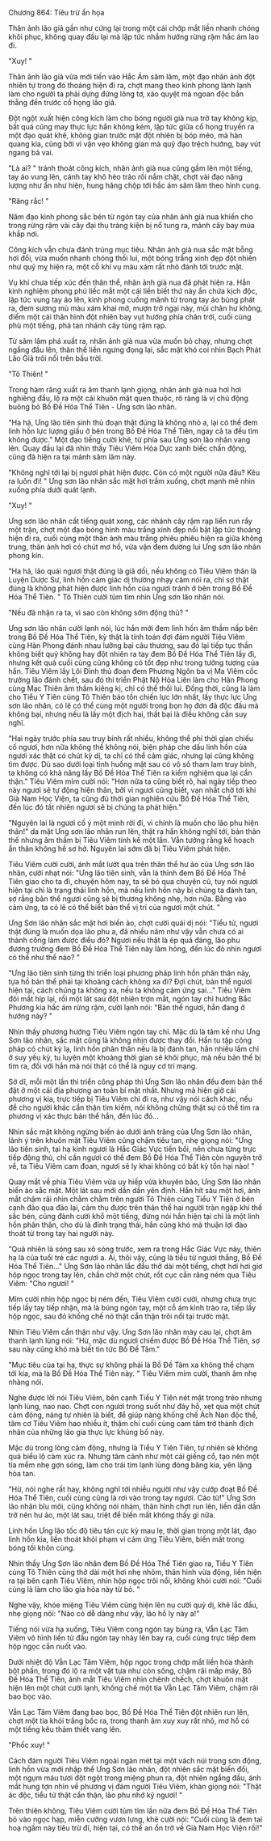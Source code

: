 




Chương 864: Tiêu trừ ẩn họa




Thân ảnh lão giả gần như cứng lại trong một cái chớp mắt liền nhanh chóng khôi phục, không quay đầu lại mà lập tức nhắm hướng rừng rậm hắc ám lao đi.

"Xuy! "

Thân ảnh lão giả vừa mới tiến vào Hắc Ám sâm lâm, một đạo nhân ảnh đột nhiên tự trong đó thoáng hiện đi ra, chợt mang theo kình phong lành lạnh làm cho người ta phải dựng đứng lông tơ, xảo quyệt mà ngoan độc bắn thẳng đến trước cổ họng lão giả.

Đột ngột xuất hiện công kích làm cho bóng người già nua trở tay không kịp, bất quá cũng may thực lực hắn không kém, lập tức giữa cổ họng truyền ra một đạo quát khẽ, không gian trước mặt đột nhiên bị bóp méo, mà hàn quang kia, cũng bởi vì vặn vẹo không gian mà quỹ đạo trệch hướng, bay vút ngang bả vai.

"Là ai? " tránh thoát công kích, nhân ảnh già nua cũng gầm lên một tiếng, tay áo vung lên, cánh tay khô héo trảo rồi nắm chặt, chợt vài đạo năng lượng như ẩn như hiện, hung hăng chộp tới hắc ám sâm lâm theo hình cung.

"Răng rắc! "

Năm đạo kình phong sắc bén từ ngón tay của nhân ảnh già nua khiến cho trong rừng rậm vài cây đại thụ tráng kiện bị nổ tung ra, mảnh cây bay múa khắp nơi.

Công kích vẫn chưa đánh trúng mục tiêu. Nhân ảnh già nua sắc mặt bỗng hơi đổi, vừa muốn nhanh chóng thối lui, một bóng trắng xinh đẹp đột nhiên như quỷ mỵ hiện ra, một cỗ khí vụ màu xám rất nhỏ đánh tới trước mặt.

Vụ khí chưa tiếp xúc đến thân thể, nhân ảnh già nua đã phát hiện ra. Hắn kinh nghiệm phong phú liếc mắt một cái liền biết thứ này ẩn chứa kịch độc, lập tức vung tay áo lên, kình phong cuồng mãnh từ trong tay áo bùng phát ra, đem sương mù màu xám khai mở, mượn trở ngại này, mũi chân hư không, điểm một cái thân hình đột nhiên bay vụt hướng phía chân trời, cuối cùng phù một tiếng, phá tan nhánh cây tùng rậm rạp.

Từ sâm lâm phá xuất ra, nhân ảnh già nua vừa muốn bỏ chạy, nhưng chợt ngẩng đầu lên, thân thể liền ngưng đọng lại, sắc mặt khó coi nhìn Bạch Phát Lão Giả trôi nổi trên bầu trời.

"Tô Thiên! "

Trong hàm răng xuất ra âm thanh lạnh giọng, nhân ảnh già nua hơi hơi nghiêng đầu, lộ ra một cái khuôn mặt quen thuộc, rõ ràng là vị chủ động buông bỏ Bồ Đề Hóa Thể Tiên - Ưng sơn lão nhân.

"Ha hả, Ưng lão tiên sinh thủ đoạn thật đúng là không nhỏ a, lại có thể đem linh hồn lực lượng giấu ở bên trong Bồ Đề Hóa Thể Tiên, ngay cả ta đều tìm không được." Một đạo tiếng cười khẽ, từ phía sau Ưng sơn lão nhân vang lên. Quay đầu lại đã nhìn thấy Tiêu Viêm Hỏa Dực xanh biếc chấn động, cũng đã hiện ra tại mảnh sâm lâm này.

"Không nghĩ tới lại bị ngươi phát hiện được. Còn có một người nữa đâu? Kêu ra luôn đi! " Ưng sơn lão nhân sắc mặt hơi trầm xuống, chợt mạnh mẽ nhìn xuống phía dưới quát lạnh.

"Xuy! "

Ưng sơn lão nhân cất tiếng quát xong, các nhánh cây rậm rạp liền run rẩy một trận, chợt một đạo bóng hình màu trắng xinh đẹp nổi bật lập tức thoáng hiện đi ra, cuối cùng một thân ảnh màu trắng phiêu phiêu hiện ra giữa không trung, thân ảnh hơi có chút mơ hồ, vừa vặn đem đường lui Ưng sơn lão nhân phong kín.

"Ha hả, lão quái ngươi thật đúng là giả dối, nếu không có Tiêu Viêm thân là Luyện Dược Sư, linh hồn cảm giác dị thường nhạy cảm nói ra, chỉ sợ thật đúng là không phát hiện được linh hồn của ngươi tránh ở bên trong Bồ Đề Hóa Thể Tiên. " Tô Thiên cười tủm tỉm nhìn Ưng sơn lão nhân nói.

"Nếu đã nhận ra ta, vì sao còn không sớm động thủ? "

Ưng sơn lão nhân cười lạnh nói, lúc hắn mới đem linh hồn âm thầm nấp bên trong Bồ Đề Hóa Thể Tiên, kỳ thật là tính toán đợi đám người Tiêu Viêm cùng Hàn Phong đánh nhau lưỡng bại câu thương, sau đó lại tiếp tục thần không biết quỷ không hay đột nhiên ra tay đem Bồ Đề Hóa Thể Tiên lấy đi, nhưng kết quả cuối cùng cũng không có tốt đẹp như trong tưởng tượng của hắn. Tiêu Viêm lấy Lôi Đình thủ đoạn đem Phương Ngôn ba vị Ma Viêm cốc trưởng lão đánh chết, sau đó thi triển Phật Nộ Hỏa Liên làm cho Hàn Phong cùng Mạc Thiên âm thầm kiêng kị, chỉ có thể thối lui. Đồng thời, cũng là làm cho Tiểu Y Tiên cùng Tô Thiên bảo tồn chiến lực lớn nhất, lấy thực lực Ưng sơn lão nhân, có lẽ có thể cùng một người trong bọn họ đơn đả độc đấu mà không bại, nhưng nếu là lấy một địch hai, thất bại là điều không cần suy nghĩ.

"Hai ngày trước phía sau truy binh rất nhiều, không thể phí thời gian chiếu cố ngươi, hơn nữa không thể không nói, biện pháp che dấu linh hồn của ngươi xác thật có chút kỳ dị, ta chỉ có thể cảm giác, nhưng lại cũng không tìm được. Dù sao dưới loại tình huống mặt sau có vô số tham lam truy binh, ta không có khả năng lấy Bồ Đề Hóa Thể Tiên ra kiểm nghiệm qua lại cẩn thận." Tiêu Viêm mỉm cười nói: "Hơn nữa ta cũng biết rõ, hai ngày tiếp theo này ngươi sẽ tự động hiện thân, bởi vì ngươi cũng biết, vạn nhất chờ tới khi Già Nam Học Viện, ta cũng đủ thời gian nghiên cứu Bồ Đề Hóa Thể Tiên, đến lúc đó tất nhiên ngươi sẽ bị chúng ta phát hiện."

"Nguyên lai là ngươi cố ý một mình rời đi, vì chính là muốn cho lão phu hiện thân!" da mặt Ưng sơn lão nhân run lên, thật ra hắn không nghĩ tới, bản thân thế nhưng âm thầm bị Tiêu Viêm tính kế một lần. Vẫn tưởng rằng kế hoạch ẩn thân không hề sơ hở. Nguyên lai sớm đã bị Tiêu Viêm phát hiện.

Tiêu Viêm cười cười, ánh mắt lướt qua trên thân thể hư ảo của Ưng sơn lão nhân, cười nhạt nói: "Ưng lão tiên sinh, vẫn là thỉnh đem Bồ Đề Hóa Thể Tiên giao cho ta đi, chuyện hôm nay, ta sẽ bỏ qua chuyện cũ, tuy nói ngươi hiện tại chỉ là trạng thái linh hồn, mà nếu linh hồn này bị chúng ta đánh tan, sợ rằng bản thể ngươi cũng sẽ bị thương không nhẹ, hơn nữa. Bằng vào cảm ứng, ta có lẽ có thể biết bản thể vị trí của ngươi một chút. "

Ưng Sơn lão nhân sắc mặt hơi biến ảo, chợt cười quái dị nói: "Tiểu tử, ngươi thật đúng là muốn dọa lão phu a, đã nhiều năm như vậy vẫn chưa có ai thành công làm được điều đó? Ngươi nếu thật là ép quá đáng, lão phu đương trường đem Bồ Đề Hóa Thể Tiên này làm hỏng, đến lúc đó nhìn ngươi có thể như thế nào? "

"Ưng lão tiên sinh từng thi triển loại phương pháp linh hồn phân thân này, tựa hồ bản thể phải tại khoảng cách không xa đi? Đợi chút, bản thể ngươi hiện tại, cách chúng ta không xa, nếu ta không cảm ứng sai..." Tiêu Viêm đôi mắt híp lại, rồi một lát sau đột nhiên trợn mắt, ngón tay chỉ hướng Bắc Phương kia hắc ám rừng rậm, cười lạnh nói: "Bản thể ngươi, hẳn đang ở hướng này? "

Nhìn thấy phương hướng Tiêu Viêm ngón tay chỉ. Mặc dù là tâm kế như Ưng Sơn lão nhân, sắc mặt cũng là không nhịn được thay đổi. Hắn tu tập công pháp có chút kỳ lạ, linh hồn phân thân nếu là bị đánh tan, hắn nhiều lắm chỉ ở suy yếu kỳ, tu luyện một khoảng thời gian sẽ khôi phục, mà nếu bản thể bị tìm ra, đối với hắn mà nói thật có thể là nguy cơ trí mạng.

Sở dĩ, mỗi một lần thi triển công pháp thì Ưng Sơn lão nhân đều đem bản thể đặt ở một cái địa phương an toàn bí mật nhất. Nhưng mà hiện giờ cái phương vị kia, trực tiếp bị Tiêu Viêm chỉ đi ra, như vậy nói cách khác, nếu để cho người khác cẩn thận tìm kiếm, nói không chừng thật sự có thể tìm ra phương vị xác thực bản thể hắn, đến lúc đó...

Nhìn sắc mặt không ngừng biến ảo dưới ánh trăng của Ưng Sơn lão nhân, lãnh ý trên khuôn mặt Tiêu Viêm cũng chậm tiêu tan, nhẹ giọng nói: "Ưng lão tiên sinh, tại hạ kính ngươi là Hắc Giác Vực tiền bối, nên chưa từng trực tiếp động thủ, chỉ cần ngươi có thể đem Bồ Đề Hóa Thể Tiên còn nguyên trở về, ta Tiêu Viêm cam đoan, ngươi sẽ ly khai không có bất kỳ tổn hại nào! "

Quay mắt về phía Tiêu Viêm vừa uy hiếp vừa khuyên bảo, Ưng Sơn lão nhân biến ảo sắc mặt. Một lát sau mới dần dần yên định. Hắn hít sâu một hơi, ánh mắt chậm rãi nhìn chằm chằm trên người Tô Thiên cùng Tiểu Y Tiên ở bên cạnh đảo qua đảo lại, cảm thụ được trên thân thể hai người tràn ngập khí thế sắc bén, cũng đành cười khổ một tiếng, đừng nói hắn hiện tại chỉ là một linh hồn phân thân, cho dù là đỉnh trạng thái, hắn cũng khó mà thuận lợi đào thoát từ trong tay hai người này.

"Quả nhiên là sóng sau xô sóng trước, xem ra trong Hắc Giác Vực này, thiên hạ là của tuổi trẻ các ngươi a. Ai, thôi vậy, cũng là tiểu tử ngươi thắng, Bồ Đề Hóa Thể Tiên..." Ưng Sơn lão nhân lắc đầu thở dài một tiếng, chợt hơi hơi giơ hộp ngọc trong tay lên, chần chờ một chút, rốt cục cắn răng ném qua Tiêu Viêm: "Cho ngươi! "

Mỉm cười nhìn hộp ngọc bị ném đến, Tiêu Viêm cười cười, nhưng chưa trực tiếp lấy tay tiếp nhận, mà là búng ngón tay, một cỗ ám kình trào ra, tiếp lấy hộp ngọc, sau đó khống chế nó thật cẩn thận trôi nổi tại trước mặt.

Nhìn Tiêu Viêm cẩn thận như vậy. Ưng Sơn lão nhân mày cau lại, chợt âm thanh lạnh lùng nói: "Hừ, mặc dù ngươi chiếm được Bồ Đề Hóa Thể Tiên, sợ sau này cũng khó mà biết tin tức Bồ Đề Tâm."

"Mục tiêu của tại hạ, thực sự không phải là Bồ Đề Tâm xa không thể chạm tới kia, mà là Bồ Đề Hóa Thể Tiên này. " Tiêu Viêm mỉm cười, thanh âm nhẹ nhàng nói.

Nghe được lời nói Tiêu Viêm, bên cạnh Tiểu Y Tiên nét mặt trong trẻo nhưng lạnh lùng, nao nao. Chợt con ngươi trong suốt như đáy hồ, xẹt qua một chút cảm động, nàng tự nhiên là biết, để giúp nàng khống chế Ách Nan độc thể, tâm cơ Tiêu Viêm hao nhiều ít, thậm chí cuối cùng cam tâm trở thành địch nhân của những lão gia thực lực khủng bố này.

Mặc dù trong lòng cảm động, nhưng là Tiểu Y Tiên Tiên, tự nhiên sẽ không quá biểu lộ cảm xúc ra. Nhưng tâm cảnh như một cái giếng cổ, tạo nên một tia mềm nhẹ gợn sóng, làm cho trái tim lạnh lùng đóng băng kia, yên lặng hòa tan.

"Hừ, nói nghe rất hay, không nghĩ tới nhiều người như vậy cướp đoạt Bồ Đề Hóa Thể Tiên, cuối cùng cũng là rơi vào trong tay ngươi. Cáo từ!" Ưng Sơn lão nhân bĩu môi, cũng không nói nhảm, thân hình chợt run lên, liền dần dần trở nên hư ảo, một lát sau, triệt để biến mất không thấy gì nữa.

Linh hồn Ưng lão tốc độ tiêu tán cực kỳ mau lẹ, thời gian trong một lát, đạo linh hồn kia, liền thoát khỏi phạm vi cảm ứng Tiêu Viêm, biến mất trong bóng tối khôn cùng.

Nhìn thấy Ưng Sơn lão nhân đem Bồ Đề Hóa Thể Tiên giao ra, Tiểu Y Tiên cùng Tô Thiên cũng thở dài một hơi nhẹ nhõm, thân hình vừa động, liền hiện ra tại bên cạnh Tiêu Viêm, nhìn hộp ngọc trôi nổi, không khỏi cười nói: "Cuối cùng là làm cho lão gia hỏa này từ bỏ. "

Nghe vậy, khóe miệng Tiêu Viêm cũng hiện lên nụ cười quỷ dị, khẽ lắc đầu, nhẹ giọng nói: "Nào có dễ dàng như vậy, lão hồ ly này a!"

Tiếng nói vừa hạ xuống, Tiêu Viêm cong ngón tay búng ra, Vẫn Lạc Tâm Viêm vô hình liền từ đầu ngón tay nhảy lên bay ra, cuối cùng trực tiếp đem hộp ngọc cắn nuốt vào.

Dưới nhiệt độ Vẫn Lạc Tâm Viêm, hộp ngọc trong chớp mắt liền hóa thành bột phấn, trong đó lộ ra một vật tựa như còn sống, chậm rãi mấp máy, Bồ Đề Hóa Thể Tiên, ánh mắt Tiêu Viêm nhìn chênh chếch, chợt khuôn mặt hiện lên một chút cười lạnh, khống chế một tia Vẫn Lạc Tâm Viêm, chậm rãi bao bọc vào.

Vẫn Lạc Tâm Viêm đang bao bọc, Bồ Đề Hóa Thể Tiên đột nhiên run lên, chợt một tia khói trắng bốc ra, trong thanh âm xuy xuy rất nhỏ, mơ hồ có một tiếng kêu thảm thiết vang lên.

"Phốc xuy! "

Cách đám người Tiêu Viêm ngoài ngàn mét tại một vách núi trong sơn động, linh hồn vừa mới nhập thể Ưng Sơn lão nhân, đột nhiên sắc mặt biến đổi, một ngụm máu tươi đột ngột trong miệng phun ra, đột nhiên ngẩng đầu, ánh mắt hung tợn nhìn về phương vị đám người Tiêu Viêm, khàn giọng nói: "Thật ác độc, tiểu tử thật cẩn thận, lão phu nhớ kỹ ngươi! "

Trên thiên không, Tiêu Viêm cười tủm tỉm lần nữa đem Bồ Đề Hóa Thể Tiên bỏ vào ngọc hạp, miễn cưỡng vươn lưng, khẽ cười nói: "Cuối cùng là đem tai hoạ ngầm này tiêu trừ đi, hiện tại, có thể an ổn trở về Già Nam Học Viện rồi!"




